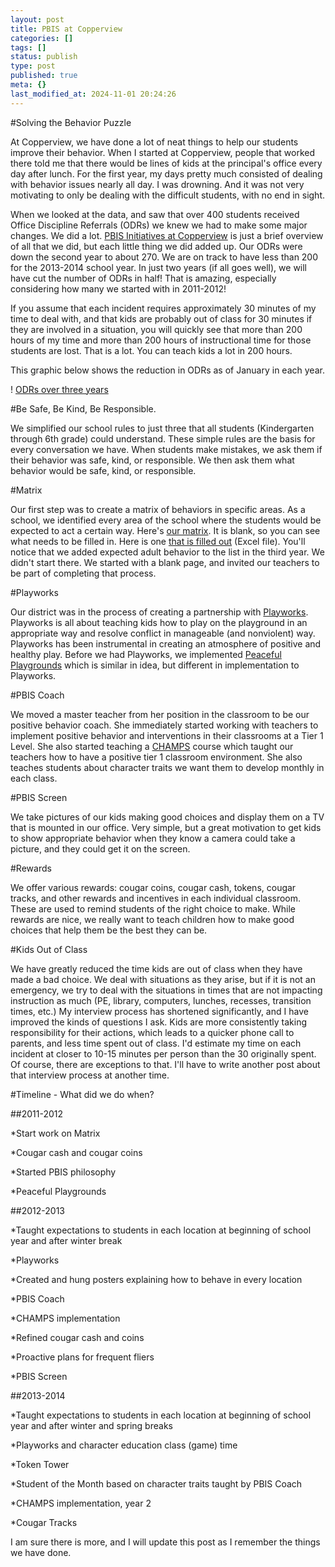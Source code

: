 ```yaml
---
layout: post
title: PBIS at Copperview
categories: []
tags: []
status: publish
type: post
published: true
meta: {}
last_modified_at: 2024-11-01 20:24:26
---
```


#Solving the Behavior Puzzle



At Copperview, we have done a lot of neat things to help our students improve their behavior. When I started at Copperview, people that worked there told me that there would be lines of kids at the principal's office  every day after lunch. For the first year, my days pretty much consisted of dealing with behavior issues nearly all day. I was drowning. And it was not very motivating to only be dealing with the difficult students, with no end in sight.


When we looked at the data, and saw that over 400 students received Office Discipline Referrals (ODRs) we knew we had to make some major changes. We did a lot. 
[PBIS Initiatives at Copperview]({{%20site.url%20}}/assets/PBIS%20initiatives%20at%20Copperview%20small.pdf) is just a brief overview of all that we did, but each little thing we did added up. Our ODRs were down the second year to about 270. We are on track to have less than 200 for the 2013-2014 school year. In just two years (if all goes well), we will have cut the number of ODRs in half! That is amazing, especially considering how many we started with in 2011-2012!


If you assume that each incident requires approximately 30 minutes of my time to deal with, and that kids are probably out of class for 30 minutes if they are involved in a situation, you will quickly see that more than 200 hours of my time and more than 200 hours of instructional time for those students are lost. That is a lot. You can teach kids a lot in 200 hours.


This graphic below shows the reduction in ODRs as of January in each year.


!
[ODRs over three years]({{%20site.url%20}}/assets/odrs%20over%20three%20years.png)


#Be Safe, Be Kind, Be Responsible.



We simplified our school rules to just three that all students (Kindergarten through 6th grade) could understand. These simple rules are the basis for every conversation we have. When students make mistakes, we ask them if their behavior was safe, kind, or responsible. We then ask them what behavior would be safe, kind, or responsible.


#Matrix



Our first step was to create a matrix of behaviors in specific areas. As a school, we identified every area of the school where the students would be expected to act a certain way. Here's 
[our matrix]({{%20site.url%20}}/assets/Copperview%20PBIS%20Matrix.pdf). It is blank, so you can see what needs to be filled in. Here is one 
[that is filled out]({{%20site.url%20}}/assets/Copperview%20PBIS%20Matrix.xlsx) (Excel file). You'll notice that we added expected adult behavior to the list in the third year. We didn't start there. We started with a blank page, and invited our teachers to be part of completing that process.


#Playworks



Our district was in the process of creating a partnership with 
[Playworks](http://www.playworks.org/communities/national?). Playworks is all about teaching kids how to play on the playground in an appropriate way and resolve conflict in manageable (and nonviolent) way. Playworks has been instrumental in creating an atmosphere of positive and healthy play. Before we had Playworks, we implemented 
[Peaceful Playgrounds](http://www.peacefulplaygrounds.com) which is similar in idea, but different in implementation to Playworks.


#PBIS Coach



We moved a master teacher from her position in the classroom to be our positive behavior coach. She immediately started working with teachers to implement positive behavior and interventions in their classrooms at a Tier 1 Level. She also started teaching a 
[CHAMPS](http://www.amazon.com/gp/product/B002LS1AJ4/ref=as_li_ss_tl?ie=UTF8&camp=1789&creative=390957&creativeASIN=B002LS1AJ4&linkCode=as2&tag=jethrojonesco-20) course which taught our teachers how to have a positive tier 1 classroom environment. She also teaches students about character traits we want them to develop monthly in each class.


#PBIS Screen



We take pictures of our kids making good choices and display them on a TV that is mounted in our office. Very simple, but a great motivation to get kids to show appropriate behavior when they know a camera could take a picture, and they could get it on the screen.


#Rewards



We offer various rewards: cougar coins, cougar cash, tokens, cougar tracks, and other rewards and incentives in each individual classroom. These are used to remind students of the right choice to make. While rewards are nice, we really want to teach children how to make good choices that help them be the best they can be.


#Kids Out of Class



We have greatly reduced the time kids are out of class when they have made a bad choice. We deal with situations as they arise, but if it is not an emergency, we try to deal with the situations in times that are not impacting instruction as much (PE, library, computers, lunches, recesses, transition times, etc.) My interview process has shortened significantly, and I have improved the kinds of questions I ask. Kids are more consistently taking responsibility for their actions, which leads to a quicker phone call to parents, and less time spent out of class. I'd estimate my time on each incident at closer to 10-15 minutes per person than the 30 originally spent. Of course, there are exceptions to that. I'll have to write another post about that interview process at another time.


#Timeline - What did we do when?



##2011-2012



*Start work on Matrix


*Cougar cash and cougar coins


*Started PBIS philosophy


*Peaceful Playgrounds


##2012-2013



*Taught expectations to students in each location at beginning of school year and after winter break


*Playworks


*Created and hung posters explaining how to behave in every location


*PBIS Coach


*CHAMPS implementation


*Refined cougar cash and coins


*Proactive plans for frequent fliers


*PBIS Screen


##2013-2014



*Taught expectations to students in each location at beginning of school year and after winter and spring breaks


*Playworks and character education class (game) time


*Token Tower


*Student of the Month based on character traits taught by PBIS Coach


*CHAMPS implementation, year 2


*Cougar Tracks


I am sure there is more, and I will update this post as I remember the things we have done.
